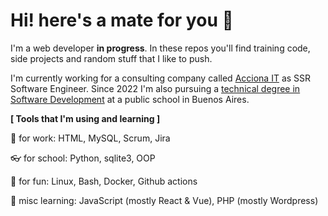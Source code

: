 # Hi! here's a mate for you 🧉

I'm a web developer **in progress**. In these repos you'll find training code, side projects and random stuff that I like to push.

I'm currently working for a consulting company called [Acciona IT](https://www.acciona-it.com/) as SSR Software Engineer. Since 2022 I'm also pursuing a [technical degree in Software Development](https://www.ifts18.edu.ar/carreras/tsds/plan-tsds) at a public school in Buenos Aires.

**[ Tools that I'm using and learning ]** 

👷 for work: HTML, MySQL, Scrum, Jira

👓 for school: Python, sqlite3, OOP

🐧 for fun: Linux, Bash, Docker, Github actions

👾 misc learning: JavaScript (mostly React & Vue), PHP (mostly Wordpress)